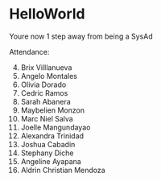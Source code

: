 # HelloWorld

Youre now 1 step away from being a SysAd

Attendance:

4. Brix Villlanueva
5. Angelo Montales
6. Olivia Dorado
7. Cedric Ramos
8. Sarah Abanera
9. Maybelien Monzon
9. Marc Niel Salva
10. Joelle Mangundayao
11. Alexandra Trinidad
12. Joshua Cabadin
13. Stephany Diche
14. Angeline Ayapana
15. Aldrin Christian Mendoza

